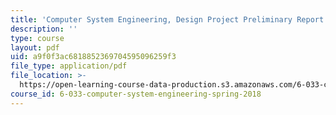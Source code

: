 ```yaml
---
title: 'Computer System Engineering, Design Project Preliminary Report'
description: ''
type: course
layout: pdf
uid: a9f0f3ac6818852369704595096259f3
file_type: application/pdf
file_location: >-
  https://open-learning-course-data-production.s3.amazonaws.com/6-033-computer-system-engineering-spring-2018/a9f0f3ac6818852369704595096259f3_MIT6_033S18dppr.pdf
course_id: 6-033-computer-system-engineering-spring-2018
---
```

